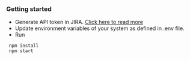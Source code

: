 ### Getting started

- Generate API token in JIRA. [Click here to read more](https://confluence.atlassian.com/cloud/api-tokens-938839638.html)
- Update environment variables of your system as defined in .env file.
- Run

```
 npm install
 npm start
```
